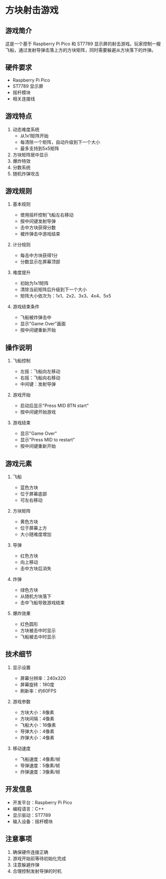 # 方块射击游戏

## 游戏简介
这是一个基于 Raspberry Pi Pico 和 ST7789 显示屏的射击游戏。玩家控制一艘飞船，通过发射导弹击落上方的方块矩阵，同时需要躲避从方块落下的炸弹。

## 硬件要求
- Raspberry Pi Pico
- ST7789 显示屏
- 摇杆模块
- 相关连接线

## 游戏特点
1. 动态难度系统
   - 从1x1矩阵开始
   - 每清除一个矩阵，自动升级到下一个大小
   - 最多支持到5x5矩阵
2. 方块矩阵居中显示
3. 爆炸特效
4. 分数系统
5. 随机炸弹攻击

## 游戏规则
1. 基本规则
   - 使用摇杆控制飞船左右移动
   - 按中间键发射导弹
   - 击中方块获得分数
   - 被炸弹击中游戏结束

2. 计分规则
   - 每击中方块获得1分
   - 分数显示在屏幕顶部

3. 难度提升
   - 初始为1x1矩阵
   - 清除当前矩阵后升级到下一个大小
   - 矩阵大小依次为：1x1、2x2、3x3、4x4、5x5

4. 游戏结束条件
   - 飞船被炸弹击中
   - 显示"Game Over"画面
   - 按中间键重新开始

## 操作说明
1. 飞船控制
   - 左摇：飞船向左移动
   - 右摇：飞船向右移动
   - 中间键：发射导弹

2. 游戏开始
   - 启动后显示"Press MID BTN start"
   - 按中间键开始游戏

3. 游戏结束
   - 显示"Game Over"
   - 显示"Press MID to restart"
   - 按中间键重新开始

## 游戏元素
1. 飞船
   - 蓝色方块
   - 位于屏幕底部
   - 可左右移动

2. 方块矩阵
   - 黄色方块
   - 位于屏幕上方
   - 大小随难度增加

3. 导弹
   - 红色方块
   - 向上移动
   - 击中方块后消失

4. 炸弹
   - 绿色方块
   - 从随机方块落下
   - 击中飞船导致游戏结束

5. 爆炸效果
   - 红色圆形
   - 方块被击中时显示
   - 飞船被击中时显示

## 技术细节
1. 显示设置
   - 屏幕分辨率：240x320
   - 屏幕旋转：180度
   - 刷新率：约60FPS

2. 游戏参数
   - 方块大小：8像素
   - 方块间隔：4像素
   - 飞船大小：16像素
   - 导弹大小：4像素
   - 炸弹大小：4像素

3. 移动速度
   - 飞船速度：4像素/帧
   - 导弹速度：5像素/帧
   - 炸弹速度：3像素/帧

## 开发信息
- 开发平台：Raspberry Pi Pico
- 编程语言：C++
- 显示驱动：ST7789
- 输入设备：摇杆模块

## 注意事项
1. 确保硬件连接正确
2. 游戏开始前等待初始化完成
3. 注意躲避炸弹
4. 合理控制发射导弹的时机 